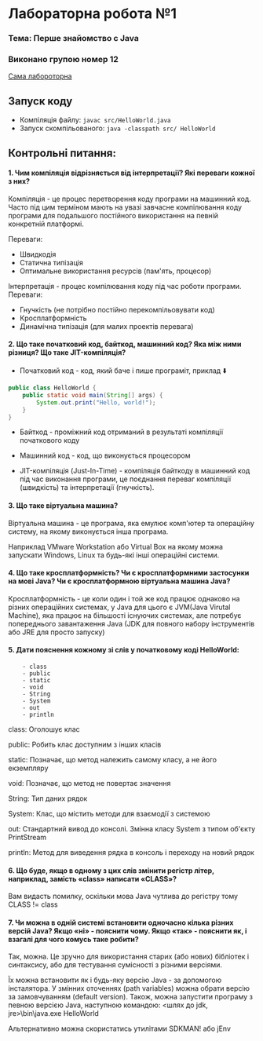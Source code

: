# Лабораторна робота №1
### Тема: Перше знайомство с Java

### Виконано групою номер **12**

[Сама лабороторна](https://docs.google.com/document/d/10rnqlMyFtovVrV-nZTTk0k1Bc-jKuIcR/edit)

## Запуск коду
- Компіляція файлу: `javac src/HelloWorld.java`
- Запуск скомпільованого: `java -classpath src/ HelloWorld`

##  Контрольні питання:

#### 1. Чим компіляція відрізняється від інтерпретації? Які переваги кожної з них?

Компіляція - це процес перетворення коду програми на машинний код. Часто під цим терміном мають на увазі завчасне компілювання коду програми для подальшого постійного використання на певній конкретній платформі.

Переваги:
 - Швидкодія
 - Статична типізація
 - Оптимальне використання ресурсів (пам'ять, процесор)



Інтерпретація - процес компілювання коду під час роботи програми.
Переваги:
 - Гнучкість (не потрібно постійно перекомпільовувати код)
 - Кросплатформність
 - Динамічна типізація (для малих проектів перевага)


#### 2. Що таке початковий код, байткод, машинний код? Яка між ними різниця? Що таке JIT-компіляція?

- Початковий код - код, який баче і пише програміт, приклад ⬇️

```Java
public class HelloWorld {
    public static void main(String[] args) {
        System.out.print("Hello, world!");
    }
}
```

- Байткод - проміжний код отриманий в результаті компіляції початкового коду

- Машинний код - код, що  виконується процесором

- JIT-компіляція (Just-In-Time) - компіляція байткоду в машинний код під час виконання програми, це  поєднання переваг компіляції (швидкість) та інтерпретації (гнучкість).

#### 3. Що таке віртуальна машина?

Віртуальна машина - це програма, яка емулює комп'ютер та операційну систему, на якому виконується інша програма.

Наприклад VMware Workstation або Virtual Box на якому можна запускати Windows, Linux та будь-які інші операційні системи.

#### 4. Що таке кросплатформність? Чи є кросплатформними застосунки на мові Java? Чи є кросплатформною віртуальна машина Java?


Кросплатформність - це коли один і той же код працює однаково на різних операційних системах, у Java для цього є JVM(Java Virutal Machine), яка працює на більшості існуючих системах, але потребує попереднього завантаження Java (JDK для повного набору інструментів або JRE для просто запуску)

#### 5. Дати пояснення кожному зі слів у початковому коді HelloWorld:
```
    - class
    - public
    - static
    - void
    - String
    - System
    - out
    - println
```

class: Оголошує клас

public: Робить клас доступним з інших класів

static: Позначає, що метод належить самому класу, а не його екземпляру

void: Позначає, що метод не повертає значення

String: Тип даних рядок

System: Клас, що містить методи для взаємодії з системою

out: Стандартний вивод до консолі. Змінна класу System з типом об'єкту PrintStream

println: Метод для виведення рядка в консоль і переходу на новий рядок

#### 6. Що буде, якщо в одному з цих слів змінити регістр літер, наприклад, замість «class» написати «CLASS»?

Вам видасть помилку, оскільки мова Java чутлива до регістру тому CLASS != class

#### 7. Чи можна в одній системі встановити одночасно кілька різних версій Java? Якщо «ні» - пояснити чому. Якщо «так» - пояснити як, і взагалі для чого комусь таке робити?


Так, можна. Це зручно для використання старих (або нових) бібліотек і синтаксису, або для тестування сумісності з різними версіями.

Їх можна встановити як і будь-яку версію Java - за допомогою інсталятора. У змінних оточеннях (path variables) можна обрати версію за замовчуванням (default version). Також, можна запустити програму з певною версією Java, наступною командою: <шлях до jdk, jre>\bin\java.exe HelloWorld

Альтернативно можна скористатись утилітами SDKMAN! або jEnv

